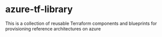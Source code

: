 # azure-tf-library
This is a collection of reusable Terraform components and blueprints for provisioning reference architectures on azure

